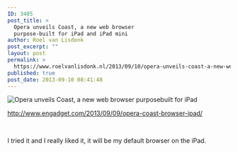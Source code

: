 ```yaml
---
ID: 3405
post_title: >
  Opera unveils Coast, a new web browser
  purpose-built for iPad and iPad mini
author: Roel van Lisdonk
post_excerpt: ""
layout: post
permalink: >
  https://www.roelvanlisdonk.nl/2013/09/10/opera-unveils-coast-a-new-web-browser-purpose-built-for-ipad-and-ipad-mini/
published: true
post_date: 2013-09-10 08:41:48
---
```

<p><img alt="Opera unveils Coast, a new web browser purposebuilt for iPad" src="http://www.blogcdn.com/www.engadget.com/media/2013/09/copy-of-screenshot-ipad-01-standard.jpg" /></p>  <p><a href="http://www.engadget.com/2013/09/09/opera-coast-browser-ipad/">http://www.engadget.com/2013/09/09/opera-coast-browser-ipad/</a></p>  <p>&#160;</p>  <p>I tried it and I really liked it, it will be my default browser on the iPad.</p>